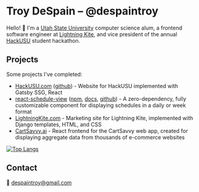 # Troy DeSpain – @despaintroy

Hello! 👋 I'm a [Utah State University](https://www.usu.edu/) computer science alum, a frontend software engineer at [Lightning Kite](https://www.lightningkite.com), and vice president of the annual [HackUSU](https://hackusu.com) student hackathon.

## Projects

Some projects I've completed:

 * [HackUSU.com](https://hackusu.com) ([github](https://github.com/despaintroy/hack-usu-site-2022)) - Website for HackUSU implemented with Gatsby SSG, React
 * [react-schedule-view](https://despaintroy.github.io/react-schedule-view) ([npm](https://www.npmjs.com/package/react-schedule-view), [docs](https://despaintroy.github.io/react-schedule-view), [github](https://github.com/despaintroy/react-schedule-view)) - A zero-dependency, fully customizable component for displaying schedules in a daily or week format
 * [LightningKite.com](https://www.lightningkite.com) - Marketing site for Lightning Kite, implemented with Django templates, HTML, and CSS
 * [CartSavvy.ai](https://app.cartsavvy.ai) - React frontend for the CartSavvy web app, created for displaying aggregate data from thousands of e-commerce websites


[![Top Langs](https://github-readme-stats.vercel.app/api/top-langs/?username=despaintroy&layout=compact)](https://github.com/despaintroy)

## Contact

📧 [despaintroy@gmail.com](mailto:despaintroy@gmail.com)
